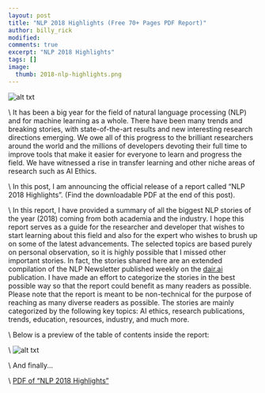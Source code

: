 ```yaml
---
layout: post
title: "NLP 2018 Highlights (Free 70+ Pages PDF Report)"
author: billy_rick
modified:
comments: true
excerpt: "NLP 2018 Highlights"
tags: []
image:
  thumb: 2018-nlp-highlights.png
---
```


![alt txt](https://github.com/omarsar/omarsar.github.io/blob/master/images/sa_bias/2018-nlp-highlights.png?raw=true)

\\
It has been a big year for the field of natural language processing (NLP) and for machine learning as a whole. There have been many trends and breaking stories, with state-of-the-art results and new interesting research directions emerging. We owe all of this progress to the brilliant researchers around the world and the millions of developers devoting their full time to improve tools that make it easier for everyone to learn and progress the field. We have witnessed a rise in transfer learning and other niche areas of research such as AI Ethics.

\\
In this post, I am announcing the official release of a report called “NLP 2018 Highlights”. (Find the downloadable PDF at the end of this post).

\\
In this report, I have provided a summary of all the biggest NLP stories of the year (2018) coming from both academia and the industry. I hope this report serves as a guide for the researcher and developer that wishes to start learning about this field and also for the expert who wishes to brush up on some of the latest advancements. The selected topics are based purely on personal observation, so it is highly possible that I missed other important stories. In fact, the stories shared here are an extended compilation of the NLP Newsletter published weekly on the [dair.ai](https://medium.com/dair-ai) publication. I have made an effort to categorize the stories in the best possible way so that the report could benefit as many readers as possible. Please note that the report is meant to be non-technical for the purpose of reaching as many diverse readers as possible. The stories are mainly categorized by the following key topics: AI ethics, research publications, trends, education, resources, industry, and much more.

\\
Below is a preview of the table of contents inside the report:

\\
![alt txt](https://github.com/omarsar/omarsar.github.io/blob/master/images/sa_bias/nlp-2018-toc.png?raw=true)

\\
And finally...

\\
[PDF of “NLP 2018 Highlights”](https://www.dropbox.com/s/ez3l47l7mg8zjbf/NLP_2018_Highlights.pdf?dl=0)